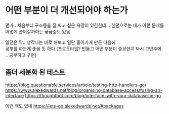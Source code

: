 # 어떤 부분이 더 개선되어야 하는가

먼가.. 처음부터 구조등을 잘 짜고 싶은 욕망이 있긴한데...
한편으로는 내가 이런 문제를 어떻게 풀어갈까하는 궁금증도 있음  

일단은 막.. 생각나는 데로 해보고 일단 돌아가게 만든 다음에  
공부를 하는게 좋을 듯 하다 (프로토타입? 만들고 어떤 부분이 중요한지 다시 고민후에 .. 공부하고 구현)




## 좀더 세분화 된 테스트
https://blog.questionable.services/article/testing-http-handlers-go/
https://www.alexedwards.net/blog/organising-database-access#using-an-interface
https://thoughtbot.com/blog/interface-with-your-database-in-go

이런 책도 있네
https://lets-go.alexedwards.net/#packages